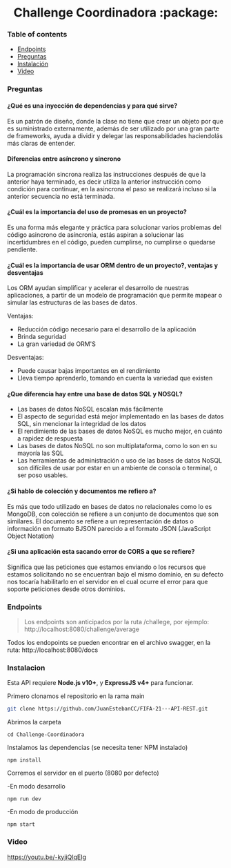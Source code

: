 <h1 align="center">Challenge Coordinadora :package:</h1>


### Table of contents 
- [Endpoints](#endpoints)
- [Preguntas](#preguntas)
- [Instalación](#instalacion)
- [Video](#video)

### Preguntas 


#### ¿Qué es una inyección de dependencias y para qué sirve?
Es un patrón de diseño, donde la clase no tiene que crear un objeto por que es suministrado externamente, además de ser utilizado por una gran parte de frameworks, ayuda a dividir y delegar las responsabilidades haciendolás más claras de entender.

#### Diferencias entre asíncrono y sincrono
La programación sincrona realiza las instrucciones después de que la anterior haya terminado, es decir utiliza la anterior instrucción como condición para continuar, en la asincrona el paso se realizará incluso si la anterior secuencia no está terminada.

#### ¿Cuál es la importancia del uso de promesas en un proyecto? 
Es una forma más elegante y práctica para solucionar varios problemas del código asincrono de asíncronía, estás aspiran a solucionar las incertidumbres en el código, pueden cumplirse, no cumplirse o quedarse pendiente.

#### ¿Cuál es la importancia de usar ORM dentro de un proyecto?, ventajas y desventajas 
Los ORM ayudan simplificar y acelerar el desarrollo de nuestras aplicaciones, a partir de un modelo de programación que permite mapear o simular las estructuras de las bases de datos.

Ventajas:

- Reducción código necesario para el desarrollo de la aplicación
- Brinda seguridad 
- La gran variedad de ORM'S

Desventajas:
- Puede causar bajas importantes en el rendimiento
- Lleva tiempo aprenderlo, tomando en cuenta la variedad que existen 

#### ¿Que diferencia hay entre una base de datos SQL y NOSQL? 
- Las bases de datos NoSQL escalan más fácilmente
- El aspecto de seguridad está mejor implementado en las bases de datos SQL, sin mencionar la integridad de los datos
- El rendimiento de las bases de datos NoSQL es mucho mejor, en cuánto a rapidez de respuesta
- Las bases de datos NoSQL no son multiplataforma, como lo son en su mayoría las SQL
- Las herramientas de administración o uso de las bases de datos NoSQL son difíciles de usar por estar en un ambiente de consola o terminal, o ser poso usables.

#### ¿Si hablo de colección y documentos me refiero a? 
Es más que todo utilizado en bases de datos no relacionales como lo es MongoDB, con colección se refiere a un conjunto de documentos que son similares.
El documento se refiere a un representación de datos o información en formato BJSON parecido a el formato JSON (JavaScript Object Notation)


#### ¿Si una aplicación esta sacando error de CORS a que se refiere? 
Significa que las peticiones que estamos enviando o los recursos que estamos solicitando no se encuentran bajo el mismo dominio, en su defecto nos tocaría habilitarlo en el servidor en el cual ocurre el error para que soporte peticiones desde otros dominios.

### Endpoints 

>Los endpoints son anticipados por la ruta /challege, por ejemplo: http://localhost:8080/challenge/average

Todos los endopoints se pueden encontrar en el archivo swagger, en la ruta: http://localhost:8080/docs

### Instalacion

Esta API requiere <b>Node.js v10+</b>, y <b>ExpressJS v4+ </b> para funcionar.

Primero clonamos el repositorio en la rama main

```bash
git clone https://github.com/JuanEstebanCC/FIFA-21---API-REST.git
```


Abrimos la carpeta 

```
cd Challenge-Coordinadora
```

Instalamos las dependencias (se necesita tener NPM instalado)

```
npm install 
```

Corremos el servidor en el puerto (8080 por defecto)


-En modo desarrollo

```
npm run dev
```

-En modo de producción

```
npm start
```



### Video 

https://youtu.be/-kyjiQIqEIg